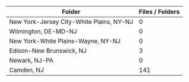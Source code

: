 | Folder                                   |   Files / Folders |
|------------------------------------------|-------------------|
| New York-Jersey City-White Plains, NY-NJ |                 0 |
| Wilmington, DE-MD-NJ                     |                 0 |
| New York-White Plains-Wayne, NY-NJ       |                 0 |
| Edison-New Brunswick, NJ                 |                 3 |
| Newark, NJ-PA                            |                 0 |
| Camden, NJ                               |               141 |